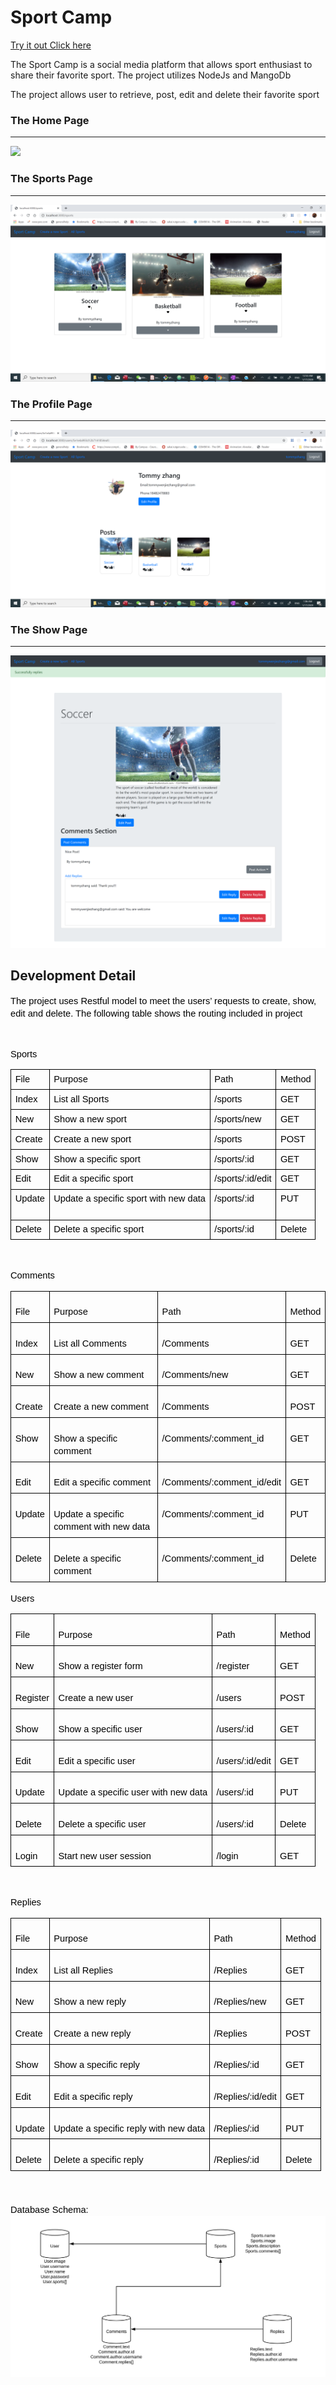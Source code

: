 <h1>Sport Camp</h1>
<a href="https://sportcampv1.herokuapp.com/"> Try it out Click here </a>
<p>The Sport Camp is a social media platform that allows sport enthusiast to share their favorite sport. The project utilizes NodeJs and MangoDb </p>
</p>The project allows user to retrieve, post, edit and delete their favorite sport</p>

<h3>The Home Page</h3>
<hr/>
<img src="ScreenShot/Home.png"/>

<h3>The Sports Page</h3>
<hr/>
<img src="ScreenShot/sportsindex.png"/>

<h3>The Profile Page</h3>
<hr/>
<img src="ScreenShot/profile.png"/>

<h3>The Show Page</h3>
<hr/>
<img src="ScreenShot/showpage.png"/>

<h2>Development Detail</h2>
<p dir="ltr" style="line-height:1.38;margin-top:0pt;margin-bottom:0pt;"><span style="font-size:11pt;font-family:Arial;color:#000000;background-color:transparent;font-weight:400;font-style:normal;font-variant:normal;text-decoration:none;vertical-align:baseline;white-space:pre;white-space:pre-wrap;">The project uses Restful model to meet the users’ requests to create, show, edit and delete. The following table shows the routing included in project</span></p>
<p>
  <br>
</p>
<p dir="ltr" style="line-height:1.38;margin-top:0pt;margin-bottom:0pt;"><span style="font-size:11pt;font-family:Arial;color:#000000;background-color:transparent;font-weight:400;font-style:normal;font-variant:normal;text-decoration:none;vertical-align:baseline;white-space:pre;white-space:pre-wrap;">Sports</span></p>
<div align="left" dir="ltr" style="margin-left:0pt;">
  <table style="border:none;border-collapse:collapse;width:468pt;table-layout:fixed;">
    <tbody>
      <tr style="height:0pt;">
        <td style="border-left:solid #000000 1pt;border-right:solid #000000 1pt;border-bottom:solid #000000 1pt;border-top:solid #000000 1pt;vertical-align:top;padding:5pt 5pt 5pt 5pt;overflow:hidden;overflow-wrap:break-word;">
          <p dir="ltr" style="line-height:1.2;margin-top:0pt;margin-bottom:0pt;"><span style="font-size:11pt;font-family:Arial;color:#000000;background-color:transparent;font-weight:400;font-style:normal;font-variant:normal;text-decoration:none;vertical-align:baseline;white-space:pre;white-space:pre-wrap;">File</span></p>
        </td>
        <td style="border-left:solid #000000 1pt;border-right:solid #000000 1pt;border-bottom:solid #000000 1pt;border-top:solid #000000 1pt;vertical-align:top;padding:5pt 5pt 5pt 5pt;overflow:hidden;overflow-wrap:break-word;">
          <p dir="ltr" style="line-height:1.2;margin-top:0pt;margin-bottom:0pt;"><span style="font-size:11pt;font-family:Arial;color:#000000;background-color:transparent;font-weight:400;font-style:normal;font-variant:normal;text-decoration:none;vertical-align:baseline;white-space:pre;white-space:pre-wrap;">Purpose</span></p>
        </td>
        <td style="border-left:solid #000000 1pt;border-right:solid #000000 1pt;border-bottom:solid #000000 1pt;border-top:solid #000000 1pt;vertical-align:top;padding:5pt 5pt 5pt 5pt;overflow:hidden;overflow-wrap:break-word;">
          <p dir="ltr" style="line-height:1.2;margin-top:0pt;margin-bottom:0pt;"><span style="font-size:11pt;font-family:Arial;color:#000000;background-color:transparent;font-weight:400;font-style:normal;font-variant:normal;text-decoration:none;vertical-align:baseline;white-space:pre;white-space:pre-wrap;">Path</span></p>
        </td>
        <td style="border-left:solid #000000 1pt;border-right:solid #000000 1pt;border-bottom:solid #000000 1pt;border-top:solid #000000 1pt;vertical-align:top;padding:5pt 5pt 5pt 5pt;overflow:hidden;overflow-wrap:break-word;">
          <p dir="ltr" style="line-height:1.2;margin-top:0pt;margin-bottom:0pt;"><span style="font-size:11pt;font-family:Arial;color:#000000;background-color:transparent;font-weight:400;font-style:normal;font-variant:normal;text-decoration:none;vertical-align:baseline;white-space:pre;white-space:pre-wrap;">Method</span></p>
        </td>
      </tr>
      <tr style="height:0pt;">
        <td style="border-left:solid #000000 1pt;border-right:solid #000000 1pt;border-bottom:solid #000000 1pt;border-top:solid #000000 1pt;vertical-align:top;padding:5pt 5pt 5pt 5pt;overflow:hidden;overflow-wrap:break-word;">
          <p dir="ltr" style="line-height:1.2;margin-top:0pt;margin-bottom:0pt;"><span style="font-size:11pt;font-family:Arial;color:#000000;background-color:transparent;font-weight:400;font-style:normal;font-variant:normal;text-decoration:none;vertical-align:baseline;white-space:pre;white-space:pre-wrap;">Index</span></p>
        </td>
        <td style="border-left:solid #000000 1pt;border-right:solid #000000 1pt;border-bottom:solid #000000 1pt;border-top:solid #000000 1pt;vertical-align:top;padding:5pt 5pt 5pt 5pt;overflow:hidden;overflow-wrap:break-word;">
          <p dir="ltr" style="line-height:1.2;margin-top:0pt;margin-bottom:0pt;"><span style="font-size:11pt;font-family:Arial;color:#000000;background-color:transparent;font-weight:400;font-style:normal;font-variant:normal;text-decoration:none;vertical-align:baseline;white-space:pre;white-space:pre-wrap;">List all Sports</span></p>
        </td>
        <td style="border-left:solid #000000 1pt;border-right:solid #000000 1pt;border-bottom:solid #000000 1pt;border-top:solid #000000 1pt;vertical-align:top;padding:5pt 5pt 5pt 5pt;overflow:hidden;overflow-wrap:break-word;">
          <p dir="ltr" style="line-height:1.2;margin-top:0pt;margin-bottom:0pt;"><span style="font-size:11pt;font-family:Arial;color:#000000;background-color:transparent;font-weight:400;font-style:normal;font-variant:normal;text-decoration:none;vertical-align:baseline;white-space:pre;white-space:pre-wrap;">/sports</span></p>
        </td>
        <td style="border-left:solid #000000 1pt;border-right:solid #000000 1pt;border-bottom:solid #000000 1pt;border-top:solid #000000 1pt;vertical-align:top;padding:5pt 5pt 5pt 5pt;overflow:hidden;overflow-wrap:break-word;">
          <p dir="ltr" style="line-height:1.2;margin-top:0pt;margin-bottom:0pt;"><span style="font-size:11pt;font-family:Arial;color:#000000;background-color:transparent;font-weight:400;font-style:normal;font-variant:normal;text-decoration:none;vertical-align:baseline;white-space:pre;white-space:pre-wrap;">GET</span></p>
        </td>
      </tr>
      <tr style="height:0pt;">
        <td style="border-left:solid #000000 1pt;border-right:solid #000000 1pt;border-bottom:solid #000000 1pt;border-top:solid #000000 1pt;vertical-align:top;padding:5pt 5pt 5pt 5pt;overflow:hidden;overflow-wrap:break-word;">
          <p dir="ltr" style="line-height:1.2;margin-top:0pt;margin-bottom:0pt;"><span style="font-size:11pt;font-family:Arial;color:#000000;background-color:transparent;font-weight:400;font-style:normal;font-variant:normal;text-decoration:none;vertical-align:baseline;white-space:pre;white-space:pre-wrap;">New</span></p>
        </td>
        <td style="border-left:solid #000000 1pt;border-right:solid #000000 1pt;border-bottom:solid #000000 1pt;border-top:solid #000000 1pt;vertical-align:top;padding:5pt 5pt 5pt 5pt;overflow:hidden;overflow-wrap:break-word;">
          <p dir="ltr" style="line-height:1.2;margin-top:0pt;margin-bottom:0pt;"><span style="font-size:11pt;font-family:Arial;color:#000000;background-color:transparent;font-weight:400;font-style:normal;font-variant:normal;text-decoration:none;vertical-align:baseline;white-space:pre;white-space:pre-wrap;">Show a new sport</span></p>
        </td>
        <td style="border-left:solid #000000 1pt;border-right:solid #000000 1pt;border-bottom:solid #000000 1pt;border-top:solid #000000 1pt;vertical-align:top;padding:5pt 5pt 5pt 5pt;overflow:hidden;overflow-wrap:break-word;">
          <p dir="ltr" style="line-height:1.2;margin-top:0pt;margin-bottom:0pt;"><span style="font-size:11pt;font-family:Arial;color:#000000;background-color:transparent;font-weight:400;font-style:normal;font-variant:normal;text-decoration:none;vertical-align:baseline;white-space:pre;white-space:pre-wrap;">/sports/new</span></p>
        </td>
        <td style="border-left:solid #000000 1pt;border-right:solid #000000 1pt;border-bottom:solid #000000 1pt;border-top:solid #000000 1pt;vertical-align:top;padding:5pt 5pt 5pt 5pt;overflow:hidden;overflow-wrap:break-word;">
          <p dir="ltr" style="line-height:1.2;margin-top:0pt;margin-bottom:0pt;"><span style="font-size:11pt;font-family:Arial;color:#000000;background-color:transparent;font-weight:400;font-style:normal;font-variant:normal;text-decoration:none;vertical-align:baseline;white-space:pre;white-space:pre-wrap;">GET</span></p>
        </td>
      </tr>
      <tr style="height:0pt;">
        <td style="border-left:solid #000000 1pt;border-right:solid #000000 1pt;border-bottom:solid #000000 1pt;border-top:solid #000000 1pt;vertical-align:top;padding:5pt 5pt 5pt 5pt;overflow:hidden;overflow-wrap:break-word;">
          <p dir="ltr" style="line-height:1.2;margin-top:0pt;margin-bottom:0pt;"><span style="font-size:11pt;font-family:Arial;color:#000000;background-color:transparent;font-weight:400;font-style:normal;font-variant:normal;text-decoration:none;vertical-align:baseline;white-space:pre;white-space:pre-wrap;">Create</span></p>
        </td>
        <td style="border-left:solid #000000 1pt;border-right:solid #000000 1pt;border-bottom:solid #000000 1pt;border-top:solid #000000 1pt;vertical-align:top;padding:5pt 5pt 5pt 5pt;overflow:hidden;overflow-wrap:break-word;">
          <p dir="ltr" style="line-height:1.2;margin-top:0pt;margin-bottom:0pt;"><span style="font-size:11pt;font-family:Arial;color:#000000;background-color:transparent;font-weight:400;font-style:normal;font-variant:normal;text-decoration:none;vertical-align:baseline;white-space:pre;white-space:pre-wrap;">Create a new sport</span></p>
        </td>
        <td style="border-left:solid #000000 1pt;border-right:solid #000000 1pt;border-bottom:solid #000000 1pt;border-top:solid #000000 1pt;vertical-align:top;padding:5pt 5pt 5pt 5pt;overflow:hidden;overflow-wrap:break-word;">
          <p dir="ltr" style="line-height:1.2;margin-top:0pt;margin-bottom:0pt;"><span style="font-size:11pt;font-family:Arial;color:#000000;background-color:transparent;font-weight:400;font-style:normal;font-variant:normal;text-decoration:none;vertical-align:baseline;white-space:pre;white-space:pre-wrap;">/sports</span></p>
        </td>
        <td style="border-left:solid #000000 1pt;border-right:solid #000000 1pt;border-bottom:solid #000000 1pt;border-top:solid #000000 1pt;vertical-align:top;padding:5pt 5pt 5pt 5pt;overflow:hidden;overflow-wrap:break-word;">
          <p dir="ltr" style="line-height:1.2;margin-top:0pt;margin-bottom:0pt;"><span style="font-size:11pt;font-family:Arial;color:#000000;background-color:transparent;font-weight:400;font-style:normal;font-variant:normal;text-decoration:none;vertical-align:baseline;white-space:pre;white-space:pre-wrap;">POST</span></p>
        </td>
      </tr>
      <tr style="height:0pt;">
        <td style="border-left:solid #000000 1pt;border-right:solid #000000 1pt;border-bottom:solid #000000 1pt;border-top:solid #000000 1pt;vertical-align:top;padding:5pt 5pt 5pt 5pt;overflow:hidden;overflow-wrap:break-word;">
          <p dir="ltr" style="line-height:1.2;margin-top:0pt;margin-bottom:0pt;"><span style="font-size:11pt;font-family:Arial;color:#000000;background-color:transparent;font-weight:400;font-style:normal;font-variant:normal;text-decoration:none;vertical-align:baseline;white-space:pre;white-space:pre-wrap;">Show</span></p>
        </td>
        <td style="border-left:solid #000000 1pt;border-right:solid #000000 1pt;border-bottom:solid #000000 1pt;border-top:solid #000000 1pt;vertical-align:top;padding:5pt 5pt 5pt 5pt;overflow:hidden;overflow-wrap:break-word;">
          <p dir="ltr" style="line-height:1.2;margin-top:0pt;margin-bottom:0pt;"><span style="font-size:11pt;font-family:Arial;color:#000000;background-color:transparent;font-weight:400;font-style:normal;font-variant:normal;text-decoration:none;vertical-align:baseline;white-space:pre;white-space:pre-wrap;">Show a specific sport&nbsp;</span></p>
        </td>
        <td style="border-left:solid #000000 1pt;border-right:solid #000000 1pt;border-bottom:solid #000000 1pt;border-top:solid #000000 1pt;vertical-align:top;padding:5pt 5pt 5pt 5pt;overflow:hidden;overflow-wrap:break-word;">
          <p dir="ltr" style="line-height:1.2;margin-top:0pt;margin-bottom:0pt;"><span style="font-size:11pt;font-family:Arial;color:#000000;background-color:transparent;font-weight:400;font-style:normal;font-variant:normal;text-decoration:none;vertical-align:baseline;white-space:pre;white-space:pre-wrap;">/sports/:id</span></p>
        </td>
        <td style="border-left:solid #000000 1pt;border-right:solid #000000 1pt;border-bottom:solid #000000 1pt;border-top:solid #000000 1pt;vertical-align:top;padding:5pt 5pt 5pt 5pt;overflow:hidden;overflow-wrap:break-word;">
          <p dir="ltr" style="line-height:1.2;margin-top:0pt;margin-bottom:0pt;"><span style="font-size:11pt;font-family:Arial;color:#000000;background-color:transparent;font-weight:400;font-style:normal;font-variant:normal;text-decoration:none;vertical-align:baseline;white-space:pre;white-space:pre-wrap;">GET</span></p>
        </td>
      </tr>
      <tr style="height:0pt;">
        <td style="border-left:solid #000000 1pt;border-right:solid #000000 1pt;border-bottom:solid #000000 1pt;border-top:solid #000000 1pt;vertical-align:top;padding:5pt 5pt 5pt 5pt;overflow:hidden;overflow-wrap:break-word;">
          <p dir="ltr" style="line-height:1.2;margin-top:0pt;margin-bottom:0pt;"><span style="font-size:11pt;font-family:Arial;color:#000000;background-color:transparent;font-weight:400;font-style:normal;font-variant:normal;text-decoration:none;vertical-align:baseline;white-space:pre;white-space:pre-wrap;">Edit</span></p>
        </td>
        <td style="border-left:solid #000000 1pt;border-right:solid #000000 1pt;border-bottom:solid #000000 1pt;border-top:solid #000000 1pt;vertical-align:top;padding:5pt 5pt 5pt 5pt;overflow:hidden;overflow-wrap:break-word;">
          <p dir="ltr" style="line-height:1.2;margin-top:0pt;margin-bottom:0pt;"><span style="font-size:11pt;font-family:Arial;color:#000000;background-color:transparent;font-weight:400;font-style:normal;font-variant:normal;text-decoration:none;vertical-align:baseline;white-space:pre;white-space:pre-wrap;">Edit a specific sport</span></p>
        </td>
        <td style="border-left:solid #000000 1pt;border-right:solid #000000 1pt;border-bottom:solid #000000 1pt;border-top:solid #000000 1pt;vertical-align:top;padding:5pt 5pt 5pt 5pt;overflow:hidden;overflow-wrap:break-word;">
          <p dir="ltr" style="line-height:1.2;margin-top:0pt;margin-bottom:0pt;"><span style="font-size:11pt;font-family:Arial;color:#000000;background-color:transparent;font-weight:400;font-style:normal;font-variant:normal;text-decoration:none;vertical-align:baseline;white-space:pre;white-space:pre-wrap;">/sports/:id/edit</span></p>
        </td>
        <td style="border-left:solid #000000 1pt;border-right:solid #000000 1pt;border-bottom:solid #000000 1pt;border-top:solid #000000 1pt;vertical-align:top;padding:5pt 5pt 5pt 5pt;overflow:hidden;overflow-wrap:break-word;">
          <p dir="ltr" style="line-height:1.2;margin-top:0pt;margin-bottom:0pt;"><span style="font-size:11pt;font-family:Arial;color:#000000;background-color:transparent;font-weight:400;font-style:normal;font-variant:normal;text-decoration:none;vertical-align:baseline;white-space:pre;white-space:pre-wrap;">GET</span></p>
        </td>
      </tr>
      <tr style="height:0pt;">
        <td style="border-left:solid #000000 1pt;border-right:solid #000000 1pt;border-bottom:solid #000000 1pt;border-top:solid #000000 1pt;vertical-align:top;padding:5pt 5pt 5pt 5pt;overflow:hidden;overflow-wrap:break-word;">
          <p dir="ltr" style="line-height:1.2;margin-top:0pt;margin-bottom:0pt;"><span style="font-size:11pt;font-family:Arial;color:#000000;background-color:transparent;font-weight:400;font-style:normal;font-variant:normal;text-decoration:none;vertical-align:baseline;white-space:pre;white-space:pre-wrap;">Update</span></p>
        </td>
        <td style="border-left:solid #000000 1pt;border-right:solid #000000 1pt;border-bottom:solid #000000 1pt;border-top:solid #000000 1pt;vertical-align:top;padding:5pt 5pt 5pt 5pt;overflow:hidden;overflow-wrap:break-word;">
          <p dir="ltr" style="line-height:1.2;margin-top:0pt;margin-bottom:0pt;"><span style="font-size:11pt;font-family:Arial;color:#000000;background-color:transparent;font-weight:400;font-style:normal;font-variant:normal;text-decoration:none;vertical-align:baseline;white-space:pre;white-space:pre-wrap;">Update a specific sport with new data</span></p>
        </td>
        <td style="border-left:solid #000000 1pt;border-right:solid #000000 1pt;border-bottom:solid #000000 1pt;border-top:solid #000000 1pt;vertical-align:top;padding:5pt 5pt 5pt 5pt;overflow:hidden;overflow-wrap:break-word;">
          <p dir="ltr" style="line-height:1.2;margin-top:0pt;margin-bottom:0pt;"><span style="font-size:11pt;font-family:Arial;color:#000000;background-color:transparent;font-weight:400;font-style:normal;font-variant:normal;text-decoration:none;vertical-align:baseline;white-space:pre;white-space:pre-wrap;">/sports/:id</span></p>
          <br>
        </td>
        <td style="border-left:solid #000000 1pt;border-right:solid #000000 1pt;border-bottom:solid #000000 1pt;border-top:solid #000000 1pt;vertical-align:top;padding:5pt 5pt 5pt 5pt;overflow:hidden;overflow-wrap:break-word;">
          <p dir="ltr" style="line-height:1.2;margin-top:0pt;margin-bottom:0pt;"><span style="font-size:11pt;font-family:Arial;color:#000000;background-color:transparent;font-weight:400;font-style:normal;font-variant:normal;text-decoration:none;vertical-align:baseline;white-space:pre;white-space:pre-wrap;">PUT</span></p>
        </td>
      </tr>
      <tr style="height:0pt;">
        <td style="border-left:solid #000000 1pt;border-right:solid #000000 1pt;border-bottom:solid #000000 1pt;border-top:solid #000000 1pt;vertical-align:top;padding:5pt 5pt 5pt 5pt;overflow:hidden;overflow-wrap:break-word;">
          <p dir="ltr" style="line-height:1.2;margin-top:0pt;margin-bottom:0pt;"><span style="font-size:11pt;font-family:Arial;color:#000000;background-color:transparent;font-weight:400;font-style:normal;font-variant:normal;text-decoration:none;vertical-align:baseline;white-space:pre;white-space:pre-wrap;">Delete</span></p>
        </td>
        <td style="border-left:solid #000000 1pt;border-right:solid #000000 1pt;border-bottom:solid #000000 1pt;border-top:solid #000000 1pt;vertical-align:top;padding:5pt 5pt 5pt 5pt;overflow:hidden;overflow-wrap:break-word;">
          <p dir="ltr" style="line-height:1.2;margin-top:0pt;margin-bottom:0pt;"><span style="font-size:11pt;font-family:Arial;color:#000000;background-color:transparent;font-weight:400;font-style:normal;font-variant:normal;text-decoration:none;vertical-align:baseline;white-space:pre;white-space:pre-wrap;">Delete a specific sport</span></p>
        </td>
        <td style="border-left:solid #000000 1pt;border-right:solid #000000 1pt;border-bottom:solid #000000 1pt;border-top:solid #000000 1pt;vertical-align:top;padding:5pt 5pt 5pt 5pt;overflow:hidden;overflow-wrap:break-word;">
          <p dir="ltr" style="line-height:1.2;margin-top:0pt;margin-bottom:0pt;"><span style="font-size:11pt;font-family:Arial;color:#000000;background-color:transparent;font-weight:400;font-style:normal;font-variant:normal;text-decoration:none;vertical-align:baseline;white-space:pre;white-space:pre-wrap;">/sports/:id</span></p>
        </td>
        <td style="border-left:solid #000000 1pt;border-right:solid #000000 1pt;border-bottom:solid #000000 1pt;border-top:solid #000000 1pt;vertical-align:top;padding:5pt 5pt 5pt 5pt;overflow:hidden;overflow-wrap:break-word;">
          <p dir="ltr" style="line-height:1.2;margin-top:0pt;margin-bottom:0pt;"><span style="font-size:11pt;font-family:Arial;color:#000000;background-color:transparent;font-weight:400;font-style:normal;font-variant:normal;text-decoration:none;vertical-align:baseline;white-space:pre;white-space:pre-wrap;">Delete</span></p>
        </td>
      </tr>
    </tbody>
  </table>
</div>
<p>
  <br>
</p>
<p dir="ltr" style="line-height:1.38;margin-top:12pt;margin-bottom:0pt;"><span style="font-size:11pt;font-family:Arial;color:#000000;background-color:transparent;font-weight:400;font-style:normal;font-variant:normal;text-decoration:none;vertical-align:baseline;white-space:pre;white-space:pre-wrap;">Comments</span></p>
<div align="left" dir="ltr" style="margin-left:0pt;">
  <table style="border:none;border-collapse:collapse;">
    <tbody>
      <tr style="height:24pt;">
        <td style="border-left:solid #000000 0.9984375000000001pt;border-right:solid #000000 0.9984375000000001pt;border-bottom:solid #000000 0.9984375000000001pt;border-top:solid #000000 0.9984375000000001pt;vertical-align:top;padding:5pt 5pt 5pt 5pt;overflow:hidden;overflow-wrap:break-word;">
          <p dir="ltr" style="line-height:1.38;margin-top:12pt;margin-bottom:0pt;"><span style="font-size:11pt;font-family:Arial;color:#000000;background-color:transparent;font-weight:400;font-style:normal;font-variant:normal;text-decoration:none;vertical-align:baseline;white-space:pre;white-space:pre-wrap;">File</span></p>
        </td>
        <td style="border-left:solid #000000 0.9984375000000001pt;border-right:solid #000000 0.9984375000000001pt;border-bottom:solid #000000 0.9984375000000001pt;border-top:solid #000000 0.9984375000000001pt;vertical-align:top;padding:5pt 5pt 5pt 5pt;overflow:hidden;overflow-wrap:break-word;">
          <p dir="ltr" style="line-height:1.38;margin-top:12pt;margin-bottom:0pt;"><span style="font-size:11pt;font-family:Arial;color:#000000;background-color:transparent;font-weight:400;font-style:normal;font-variant:normal;text-decoration:none;vertical-align:baseline;white-space:pre;white-space:pre-wrap;">Purpose</span></p>
        </td>
        <td style="border-left:solid #000000 0.9984375000000001pt;border-right:solid #000000 0.9984375000000001pt;border-bottom:solid #000000 0.9984375000000001pt;border-top:solid #000000 0.9984375000000001pt;vertical-align:top;padding:5pt 5pt 5pt 5pt;overflow:hidden;overflow-wrap:break-word;">
          <p dir="ltr" style="line-height:1.38;margin-top:12pt;margin-bottom:0pt;"><span style="font-size:11pt;font-family:Arial;color:#000000;background-color:transparent;font-weight:400;font-style:normal;font-variant:normal;text-decoration:none;vertical-align:baseline;white-space:pre;white-space:pre-wrap;">Path</span></p>
        </td>
        <td style="border-left:solid #000000 0.9984375000000001pt;border-right:solid #000000 0.9984375000000001pt;border-bottom:solid #000000 0.9984375000000001pt;border-top:solid #000000 0.9984375000000001pt;vertical-align:top;padding:5pt 5pt 5pt 5pt;overflow:hidden;overflow-wrap:break-word;">
          <p dir="ltr" style="line-height:1.38;margin-top:12pt;margin-bottom:0pt;"><span style="font-size:11pt;font-family:Arial;color:#000000;background-color:transparent;font-weight:400;font-style:normal;font-variant:normal;text-decoration:none;vertical-align:baseline;white-space:pre;white-space:pre-wrap;">Method</span></p>
        </td>
      </tr>
      <tr style="height:24pt;">
        <td style="border-left:solid #000000 0.9984375000000001pt;border-right:solid #000000 0.9984375000000001pt;border-bottom:solid #000000 0.9984375000000001pt;border-top:solid #000000 0.9984375000000001pt;vertical-align:top;padding:5pt 5pt 5pt 5pt;overflow:hidden;overflow-wrap:break-word;">
          <p dir="ltr" style="line-height:1.38;margin-top:12pt;margin-bottom:0pt;"><span style="font-size:11pt;font-family:Arial;color:#000000;background-color:transparent;font-weight:400;font-style:normal;font-variant:normal;text-decoration:none;vertical-align:baseline;white-space:pre;white-space:pre-wrap;">Index</span></p>
        </td>
        <td style="border-left:solid #000000 0.9984375000000001pt;border-right:solid #000000 0.9984375000000001pt;border-bottom:solid #000000 0.9984375000000001pt;border-top:solid #000000 0.9984375000000001pt;vertical-align:top;padding:5pt 5pt 5pt 5pt;overflow:hidden;overflow-wrap:break-word;">
          <p dir="ltr" style="line-height:1.38;margin-top:12pt;margin-bottom:0pt;"><span style="font-size:11pt;font-family:Arial;color:#000000;background-color:transparent;font-weight:400;font-style:normal;font-variant:normal;text-decoration:none;vertical-align:baseline;white-space:pre;white-space:pre-wrap;">List all Comments</span></p>
        </td>
        <td style="border-left:solid #000000 0.9984375000000001pt;border-right:solid #000000 0.9984375000000001pt;border-bottom:solid #000000 0.9984375000000001pt;border-top:solid #000000 0.9984375000000001pt;vertical-align:top;padding:5pt 5pt 5pt 5pt;overflow:hidden;overflow-wrap:break-word;">
          <p dir="ltr" style="line-height:1.38;margin-top:12pt;margin-bottom:0pt;"><span style="font-size:11pt;font-family:Arial;color:#000000;background-color:transparent;font-weight:400;font-style:normal;font-variant:normal;text-decoration:none;vertical-align:baseline;white-space:pre;white-space:pre-wrap;">/Comments</span></p>
        </td>
        <td style="border-left:solid #000000 0.9984375000000001pt;border-right:solid #000000 0.9984375000000001pt;border-bottom:solid #000000 0.9984375000000001pt;border-top:solid #000000 0.9984375000000001pt;vertical-align:top;padding:5pt 5pt 5pt 5pt;overflow:hidden;overflow-wrap:break-word;">
          <p dir="ltr" style="line-height:1.38;margin-top:12pt;margin-bottom:0pt;"><span style="font-size:11pt;font-family:Arial;color:#000000;background-color:transparent;font-weight:400;font-style:normal;font-variant:normal;text-decoration:none;vertical-align:baseline;white-space:pre;white-space:pre-wrap;">GET</span></p>
        </td>
      </tr>
      <tr style="height:24pt;">
        <td style="border-left:solid #000000 0.9984375000000001pt;border-right:solid #000000 0.9984375000000001pt;border-bottom:solid #000000 0.9984375000000001pt;border-top:solid #000000 0.9984375000000001pt;vertical-align:top;padding:5pt 5pt 5pt 5pt;overflow:hidden;overflow-wrap:break-word;">
          <p dir="ltr" style="line-height:1.38;margin-top:12pt;margin-bottom:0pt;"><span style="font-size:11pt;font-family:Arial;color:#000000;background-color:transparent;font-weight:400;font-style:normal;font-variant:normal;text-decoration:none;vertical-align:baseline;white-space:pre;white-space:pre-wrap;">New</span></p>
        </td>
        <td style="border-left:solid #000000 0.9984375000000001pt;border-right:solid #000000 0.9984375000000001pt;border-bottom:solid #000000 0.9984375000000001pt;border-top:solid #000000 0.9984375000000001pt;vertical-align:top;padding:5pt 5pt 5pt 5pt;overflow:hidden;overflow-wrap:break-word;">
          <p dir="ltr" style="line-height:1.38;margin-top:12pt;margin-bottom:0pt;"><span style="font-size:11pt;font-family:Arial;color:#000000;background-color:transparent;font-weight:400;font-style:normal;font-variant:normal;text-decoration:none;vertical-align:baseline;white-space:pre;white-space:pre-wrap;">Show a new comment</span></p>
        </td>
        <td style="border-left:solid #000000 0.9984375000000001pt;border-right:solid #000000 0.9984375000000001pt;border-bottom:solid #000000 0.9984375000000001pt;border-top:solid #000000 0.9984375000000001pt;vertical-align:top;padding:5pt 5pt 5pt 5pt;overflow:hidden;overflow-wrap:break-word;">
          <p dir="ltr" style="line-height:1.38;margin-top:12pt;margin-bottom:0pt;"><span style="font-size:11pt;font-family:Arial;color:#000000;background-color:transparent;font-weight:400;font-style:normal;font-variant:normal;text-decoration:none;vertical-align:baseline;white-space:pre;white-space:pre-wrap;">/Comments/new</span></p>
        </td>
        <td style="border-left:solid #000000 0.9984375000000001pt;border-right:solid #000000 0.9984375000000001pt;border-bottom:solid #000000 0.9984375000000001pt;border-top:solid #000000 0.9984375000000001pt;vertical-align:top;padding:5pt 5pt 5pt 5pt;overflow:hidden;overflow-wrap:break-word;">
          <p dir="ltr" style="line-height:1.38;margin-top:12pt;margin-bottom:0pt;"><span style="font-size:11pt;font-family:Arial;color:#000000;background-color:transparent;font-weight:400;font-style:normal;font-variant:normal;text-decoration:none;vertical-align:baseline;white-space:pre;white-space:pre-wrap;">GET</span></p>
        </td>
      </tr>
      <tr style="height:24pt;">
        <td style="border-left:solid #000000 0.9984375000000001pt;border-right:solid #000000 0.9984375000000001pt;border-bottom:solid #000000 0.9984375000000001pt;border-top:solid #000000 0.9984375000000001pt;vertical-align:top;padding:5pt 5pt 5pt 5pt;overflow:hidden;overflow-wrap:break-word;">
          <p dir="ltr" style="line-height:1.38;margin-top:12pt;margin-bottom:0pt;"><span style="font-size:11pt;font-family:Arial;color:#000000;background-color:transparent;font-weight:400;font-style:normal;font-variant:normal;text-decoration:none;vertical-align:baseline;white-space:pre;white-space:pre-wrap;">Create</span></p>
        </td>
        <td style="border-left:solid #000000 0.9984375000000001pt;border-right:solid #000000 0.9984375000000001pt;border-bottom:solid #000000 0.9984375000000001pt;border-top:solid #000000 0.9984375000000001pt;vertical-align:top;padding:5pt 5pt 5pt 5pt;overflow:hidden;overflow-wrap:break-word;">
          <p dir="ltr" style="line-height:1.38;margin-top:12pt;margin-bottom:0pt;"><span style="font-size:11pt;font-family:Arial;color:#000000;background-color:transparent;font-weight:400;font-style:normal;font-variant:normal;text-decoration:none;vertical-align:baseline;white-space:pre;white-space:pre-wrap;">Create a new comment</span></p>
        </td>
        <td style="border-left:solid #000000 0.9984375000000001pt;border-right:solid #000000 0.9984375000000001pt;border-bottom:solid #000000 0.9984375000000001pt;border-top:solid #000000 0.9984375000000001pt;vertical-align:top;padding:5pt 5pt 5pt 5pt;overflow:hidden;overflow-wrap:break-word;">
          <p dir="ltr" style="line-height:1.38;margin-top:12pt;margin-bottom:0pt;"><span style="font-size:11pt;font-family:Arial;color:#000000;background-color:transparent;font-weight:400;font-style:normal;font-variant:normal;text-decoration:none;vertical-align:baseline;white-space:pre;white-space:pre-wrap;">/Comments</span></p>
        </td>
        <td style="border-left:solid #000000 0.9984375000000001pt;border-right:solid #000000 0.9984375000000001pt;border-bottom:solid #000000 0.9984375000000001pt;border-top:solid #000000 0.9984375000000001pt;vertical-align:top;padding:5pt 5pt 5pt 5pt;overflow:hidden;overflow-wrap:break-word;">
          <p dir="ltr" style="line-height:1.38;margin-top:12pt;margin-bottom:0pt;"><span style="font-size:11pt;font-family:Arial;color:#000000;background-color:transparent;font-weight:400;font-style:normal;font-variant:normal;text-decoration:none;vertical-align:baseline;white-space:pre;white-space:pre-wrap;">POST</span></p>
        </td>
      </tr>
      <tr style="height:24pt;">
        <td style="border-left:solid #000000 0.9984375000000001pt;border-right:solid #000000 0.9984375000000001pt;border-bottom:solid #000000 0.9984375000000001pt;border-top:solid #000000 0.9984375000000001pt;vertical-align:top;padding:5pt 5pt 5pt 5pt;overflow:hidden;overflow-wrap:break-word;">
          <p dir="ltr" style="line-height:1.38;margin-top:12pt;margin-bottom:0pt;"><span style="font-size:11pt;font-family:Arial;color:#000000;background-color:transparent;font-weight:400;font-style:normal;font-variant:normal;text-decoration:none;vertical-align:baseline;white-space:pre;white-space:pre-wrap;">Show</span></p>
        </td>
        <td style="border-left:solid #000000 0.9984375000000001pt;border-right:solid #000000 0.9984375000000001pt;border-bottom:solid #000000 0.9984375000000001pt;border-top:solid #000000 0.9984375000000001pt;vertical-align:top;padding:5pt 5pt 5pt 5pt;overflow:hidden;overflow-wrap:break-word;">
          <p dir="ltr" style="line-height:1.38;margin-top:12pt;margin-bottom:0pt;"><span style="font-size:11pt;font-family:Arial;color:#000000;background-color:transparent;font-weight:400;font-style:normal;font-variant:normal;text-decoration:none;vertical-align:baseline;white-space:pre;white-space:pre-wrap;">Show a specific comment&nbsp;</span></p>
        </td>
        <td style="border-left:solid #000000 0.9984375000000001pt;border-right:solid #000000 0.9984375000000001pt;border-bottom:solid #000000 0.9984375000000001pt;border-top:solid #000000 0.9984375000000001pt;vertical-align:top;padding:5pt 5pt 5pt 5pt;overflow:hidden;overflow-wrap:break-word;">
          <p dir="ltr" style="line-height:1.38;margin-top:12pt;margin-bottom:0pt;"><span style="font-size:11pt;font-family:Arial;color:#000000;background-color:transparent;font-weight:400;font-style:normal;font-variant:normal;text-decoration:none;vertical-align:baseline;white-space:pre;white-space:pre-wrap;">/Comments/:comment_id</span></p>
        </td>
        <td style="border-left:solid #000000 0.9984375000000001pt;border-right:solid #000000 0.9984375000000001pt;border-bottom:solid #000000 0.9984375000000001pt;border-top:solid #000000 0.9984375000000001pt;vertical-align:top;padding:5pt 5pt 5pt 5pt;overflow:hidden;overflow-wrap:break-word;">
          <p dir="ltr" style="line-height:1.38;margin-top:12pt;margin-bottom:0pt;"><span style="font-size:11pt;font-family:Arial;color:#000000;background-color:transparent;font-weight:400;font-style:normal;font-variant:normal;text-decoration:none;vertical-align:baseline;white-space:pre;white-space:pre-wrap;">GET</span></p>
        </td>
      </tr>
      <tr style="height:24pt;">
        <td style="border-left:solid #000000 0.9984375000000001pt;border-right:solid #000000 0.9984375000000001pt;border-bottom:solid #000000 0.9984375000000001pt;border-top:solid #000000 0.9984375000000001pt;vertical-align:top;padding:5pt 5pt 5pt 5pt;overflow:hidden;overflow-wrap:break-word;">
          <p dir="ltr" style="line-height:1.38;margin-top:12pt;margin-bottom:0pt;"><span style="font-size:11pt;font-family:Arial;color:#000000;background-color:transparent;font-weight:400;font-style:normal;font-variant:normal;text-decoration:none;vertical-align:baseline;white-space:pre;white-space:pre-wrap;">Edit</span></p>
        </td>
        <td style="border-left:solid #000000 0.9984375000000001pt;border-right:solid #000000 0.9984375000000001pt;border-bottom:solid #000000 0.9984375000000001pt;border-top:solid #000000 0.9984375000000001pt;vertical-align:top;padding:5pt 5pt 5pt 5pt;overflow:hidden;overflow-wrap:break-word;">
          <p dir="ltr" style="line-height:1.38;margin-top:12pt;margin-bottom:0pt;"><span style="font-size:11pt;font-family:Arial;color:#000000;background-color:transparent;font-weight:400;font-style:normal;font-variant:normal;text-decoration:none;vertical-align:baseline;white-space:pre;white-space:pre-wrap;">Edit a specific comment</span></p>
        </td>
        <td style="border-left:solid #000000 0.9984375000000001pt;border-right:solid #000000 0.9984375000000001pt;border-bottom:solid #000000 0.9984375000000001pt;border-top:solid #000000 0.9984375000000001pt;vertical-align:top;padding:5pt 5pt 5pt 5pt;overflow:hidden;overflow-wrap:break-word;">
          <p dir="ltr" style="line-height:1.38;margin-top:12pt;margin-bottom:0pt;"><span style="font-size:11pt;font-family:Arial;color:#000000;background-color:transparent;font-weight:400;font-style:normal;font-variant:normal;text-decoration:none;vertical-align:baseline;white-space:pre;white-space:pre-wrap;">/Comments/:comment_id/edit</span></p>
        </td>
        <td style="border-left:solid #000000 0.9984375000000001pt;border-right:solid #000000 0.9984375000000001pt;border-bottom:solid #000000 0.9984375000000001pt;border-top:solid #000000 0.9984375000000001pt;vertical-align:top;padding:5pt 5pt 5pt 5pt;overflow:hidden;overflow-wrap:break-word;">
          <p dir="ltr" style="line-height:1.38;margin-top:12pt;margin-bottom:0pt;"><span style="font-size:11pt;font-family:Arial;color:#000000;background-color:transparent;font-weight:400;font-style:normal;font-variant:normal;text-decoration:none;vertical-align:baseline;white-space:pre;white-space:pre-wrap;">GET</span></p>
        </td>
      </tr>
      <tr style="height:37.5pt;">
        <td style="border-left:solid #000000 0.9984375000000001pt;border-right:solid #000000 0.9984375000000001pt;border-bottom:solid #000000 0.9984375000000001pt;border-top:solid #000000 0.9984375000000001pt;vertical-align:top;padding:5pt 5pt 5pt 5pt;overflow:hidden;overflow-wrap:break-word;">
          <p dir="ltr" style="line-height:1.38;margin-top:12pt;margin-bottom:0pt;"><span style="font-size:11pt;font-family:Arial;color:#000000;background-color:transparent;font-weight:400;font-style:normal;font-variant:normal;text-decoration:none;vertical-align:baseline;white-space:pre;white-space:pre-wrap;">Update</span></p>
        </td>
        <td style="border-left:solid #000000 0.9984375000000001pt;border-right:solid #000000 0.9984375000000001pt;border-bottom:solid #000000 0.9984375000000001pt;border-top:solid #000000 0.9984375000000001pt;vertical-align:top;padding:5pt 5pt 5pt 5pt;overflow:hidden;overflow-wrap:break-word;">
          <p dir="ltr" style="line-height:1.38;margin-top:12pt;margin-bottom:0pt;"><span style="font-size:11pt;font-family:Arial;color:#000000;background-color:transparent;font-weight:400;font-style:normal;font-variant:normal;text-decoration:none;vertical-align:baseline;white-space:pre;white-space:pre-wrap;">Update a specific comment with new data</span></p>
        </td>
        <td style="border-left:solid #000000 0.9984375000000001pt;border-right:solid #000000 0.9984375000000001pt;border-bottom:solid #000000 0.9984375000000001pt;border-top:solid #000000 0.9984375000000001pt;vertical-align:top;padding:5pt 5pt 5pt 5pt;overflow:hidden;overflow-wrap:break-word;">
          <p dir="ltr" style="line-height:1.38;margin-top:12pt;margin-bottom:0pt;"><span style="font-size:11pt;font-family:Arial;color:#000000;background-color:transparent;font-weight:400;font-style:normal;font-variant:normal;text-decoration:none;vertical-align:baseline;white-space:pre;white-space:pre-wrap;">/Comments/:comment_id</span></p>
        </td>
        <td style="border-left:solid #000000 0.9984375000000001pt;border-right:solid #000000 0.9984375000000001pt;border-bottom:solid #000000 0.9984375000000001pt;border-top:solid #000000 0.9984375000000001pt;vertical-align:top;padding:5pt 5pt 5pt 5pt;overflow:hidden;overflow-wrap:break-word;">
          <p dir="ltr" style="line-height:1.38;margin-top:12pt;margin-bottom:0pt;"><span style="font-size:11pt;font-family:Arial;color:#000000;background-color:transparent;font-weight:400;font-style:normal;font-variant:normal;text-decoration:none;vertical-align:baseline;white-space:pre;white-space:pre-wrap;">PUT</span></p>
        </td>
      </tr>
      <tr style="height:24pt;">
        <td style="border-left:solid #000000 0.9984375000000001pt;border-right:solid #000000 0.9984375000000001pt;border-bottom:solid #000000 0.9984375000000001pt;border-top:solid #000000 0.9984375000000001pt;vertical-align:top;padding:5pt 5pt 5pt 5pt;overflow:hidden;overflow-wrap:break-word;">
          <p dir="ltr" style="line-height:1.38;margin-top:12pt;margin-bottom:0pt;"><span style="font-size:11pt;font-family:Arial;color:#000000;background-color:transparent;font-weight:400;font-style:normal;font-variant:normal;text-decoration:none;vertical-align:baseline;white-space:pre;white-space:pre-wrap;">Delete</span></p>
        </td>
        <td style="border-left:solid #000000 0.9984375000000001pt;border-right:solid #000000 0.9984375000000001pt;border-bottom:solid #000000 0.9984375000000001pt;border-top:solid #000000 0.9984375000000001pt;vertical-align:top;padding:5pt 5pt 5pt 5pt;overflow:hidden;overflow-wrap:break-word;">
          <p dir="ltr" style="line-height:1.38;margin-top:12pt;margin-bottom:0pt;"><span style="font-size:11pt;font-family:Arial;color:#000000;background-color:transparent;font-weight:400;font-style:normal;font-variant:normal;text-decoration:none;vertical-align:baseline;white-space:pre;white-space:pre-wrap;">Delete a specific comment</span></p>
        </td>
        <td style="border-left:solid #000000 0.9984375000000001pt;border-right:solid #000000 0.9984375000000001pt;border-bottom:solid #000000 0.9984375000000001pt;border-top:solid #000000 0.9984375000000001pt;vertical-align:top;padding:5pt 5pt 5pt 5pt;overflow:hidden;overflow-wrap:break-word;">
          <p dir="ltr" style="line-height:1.38;margin-top:12pt;margin-bottom:0pt;"><span style="font-size:11pt;font-family:Arial;color:#000000;background-color:transparent;font-weight:400;font-style:normal;font-variant:normal;text-decoration:none;vertical-align:baseline;white-space:pre;white-space:pre-wrap;">/Comments/:comment_id</span></p>
        </td>
        <td style="border-left:solid #000000 0.9984375000000001pt;border-right:solid #000000 0.9984375000000001pt;border-bottom:solid #000000 0.9984375000000001pt;border-top:solid #000000 0.9984375000000001pt;vertical-align:top;padding:5pt 5pt 5pt 5pt;overflow:hidden;overflow-wrap:break-word;">
          <p dir="ltr" style="line-height:1.38;margin-top:12pt;margin-bottom:0pt;"><span style="font-size:11pt;font-family:Arial;color:#000000;background-color:transparent;font-weight:400;font-style:normal;font-variant:normal;text-decoration:none;vertical-align:baseline;white-space:pre;white-space:pre-wrap;">Delete</span></p>
        </td>
      </tr>
    </tbody>
  </table>
</div>
<p dir="ltr" style="line-height:1.38;margin-top:12pt;margin-bottom:0pt;"><span style="font-size:11pt;font-family:Arial;color:#000000;background-color:transparent;font-weight:400;font-style:normal;font-variant:normal;text-decoration:none;vertical-align:baseline;white-space:pre;white-space:pre-wrap;">Users</span></p>
<div align="left" dir="ltr" style="margin-left:0pt;">
  <table style="border:none;border-collapse:collapse;">
    <tbody>
      <tr style="height:24pt;">
        <td style="border-left:solid #000000 0.9984375000000001pt;border-right:solid #000000 0.9984375000000001pt;border-bottom:solid #000000 0.9984375000000001pt;border-top:solid #000000 0.9984375000000001pt;vertical-align:top;padding:5pt 5pt 5pt 5pt;overflow:hidden;overflow-wrap:break-word;">
          <p dir="ltr" style="line-height:1.38;margin-top:12pt;margin-bottom:0pt;"><span style="font-size:11pt;font-family:Arial;color:#000000;background-color:transparent;font-weight:400;font-style:normal;font-variant:normal;text-decoration:none;vertical-align:baseline;white-space:pre;white-space:pre-wrap;">File</span></p>
        </td>
        <td style="border-left:solid #000000 0.9984375000000001pt;border-right:solid #000000 0.9984375000000001pt;border-bottom:solid #000000 0.9984375000000001pt;border-top:solid #000000 0.9984375000000001pt;vertical-align:top;padding:5pt 5pt 5pt 5pt;overflow:hidden;overflow-wrap:break-word;">
          <p dir="ltr" style="line-height:1.38;margin-top:12pt;margin-bottom:0pt;"><span style="font-size:11pt;font-family:Arial;color:#000000;background-color:transparent;font-weight:400;font-style:normal;font-variant:normal;text-decoration:none;vertical-align:baseline;white-space:pre;white-space:pre-wrap;">Purpose</span></p>
        </td>
        <td style="border-left:solid #000000 0.9984375000000001pt;border-right:solid #000000 0.9984375000000001pt;border-bottom:solid #000000 0.9984375000000001pt;border-top:solid #000000 0.9984375000000001pt;vertical-align:top;padding:5pt 5pt 5pt 5pt;overflow:hidden;overflow-wrap:break-word;">
          <p dir="ltr" style="line-height:1.38;margin-top:12pt;margin-bottom:0pt;"><span style="font-size:11pt;font-family:Arial;color:#000000;background-color:transparent;font-weight:400;font-style:normal;font-variant:normal;text-decoration:none;vertical-align:baseline;white-space:pre;white-space:pre-wrap;">Path</span></p>
        </td>
        <td style="border-left:solid #000000 0.9984375000000001pt;border-right:solid #000000 0.9984375000000001pt;border-bottom:solid #000000 0.9984375000000001pt;border-top:solid #000000 0.9984375000000001pt;vertical-align:top;padding:5pt 5pt 5pt 5pt;overflow:hidden;overflow-wrap:break-word;">
          <p dir="ltr" style="line-height:1.38;margin-top:12pt;margin-bottom:0pt;"><span style="font-size:11pt;font-family:Arial;color:#000000;background-color:transparent;font-weight:400;font-style:normal;font-variant:normal;text-decoration:none;vertical-align:baseline;white-space:pre;white-space:pre-wrap;">Method</span></p>
        </td>
      </tr>
      <tr style="height:24pt;">
        <td style="border-left:solid #000000 0.9984375000000001pt;border-right:solid #000000 0.9984375000000001pt;border-bottom:solid #000000 0.9984375000000001pt;border-top:solid #000000 0.9984375000000001pt;vertical-align:top;padding:5pt 5pt 5pt 5pt;overflow:hidden;overflow-wrap:break-word;">
          <p dir="ltr" style="line-height:1.38;margin-top:12pt;margin-bottom:0pt;"><span style="font-size:11pt;font-family:Arial;color:#000000;background-color:transparent;font-weight:400;font-style:normal;font-variant:normal;text-decoration:none;vertical-align:baseline;white-space:pre;white-space:pre-wrap;">New</span></p>
        </td>
        <td style="border-left:solid #000000 0.9984375000000001pt;border-right:solid #000000 0.9984375000000001pt;border-bottom:solid #000000 0.9984375000000001pt;border-top:solid #000000 0.9984375000000001pt;vertical-align:top;padding:5pt 5pt 5pt 5pt;overflow:hidden;overflow-wrap:break-word;">
          <p dir="ltr" style="line-height:1.38;margin-top:12pt;margin-bottom:0pt;"><span style="font-size:11pt;font-family:Arial;color:#000000;background-color:transparent;font-weight:400;font-style:normal;font-variant:normal;text-decoration:none;vertical-align:baseline;white-space:pre;white-space:pre-wrap;">Show a register form</span></p>
        </td>
        <td style="border-left:solid #000000 0.9984375000000001pt;border-right:solid #000000 0.9984375000000001pt;border-bottom:solid #000000 0.9984375000000001pt;border-top:solid #000000 0.9984375000000001pt;vertical-align:top;padding:5pt 5pt 5pt 5pt;overflow:hidden;overflow-wrap:break-word;">
          <p dir="ltr" style="line-height:1.38;margin-top:12pt;margin-bottom:0pt;"><span style="font-size:11pt;font-family:Arial;color:#000000;background-color:transparent;font-weight:400;font-style:normal;font-variant:normal;text-decoration:none;vertical-align:baseline;white-space:pre;white-space:pre-wrap;">/register</span></p>
        </td>
        <td style="border-left:solid #000000 0.9984375000000001pt;border-right:solid #000000 0.9984375000000001pt;border-bottom:solid #000000 0.9984375000000001pt;border-top:solid #000000 0.9984375000000001pt;vertical-align:top;padding:5pt 5pt 5pt 5pt;overflow:hidden;overflow-wrap:break-word;">
          <p dir="ltr" style="line-height:1.38;margin-top:12pt;margin-bottom:0pt;"><span style="font-size:11pt;font-family:Arial;color:#000000;background-color:transparent;font-weight:400;font-style:normal;font-variant:normal;text-decoration:none;vertical-align:baseline;white-space:pre;white-space:pre-wrap;">GET</span></p>
        </td>
      </tr>
      <tr style="height:24pt;">
        <td style="border-left:solid #000000 0.9984375000000001pt;border-right:solid #000000 0.9984375000000001pt;border-bottom:solid #000000 0.9984375000000001pt;border-top:solid #000000 0.9984375000000001pt;vertical-align:top;padding:5pt 5pt 5pt 5pt;overflow:hidden;overflow-wrap:break-word;">
          <p dir="ltr" style="line-height:1.38;margin-top:12pt;margin-bottom:0pt;"><span style="font-size:11pt;font-family:Arial;color:#000000;background-color:transparent;font-weight:400;font-style:normal;font-variant:normal;text-decoration:none;vertical-align:baseline;white-space:pre;white-space:pre-wrap;">Register</span></p>
        </td>
        <td style="border-left:solid #000000 0.9984375000000001pt;border-right:solid #000000 0.9984375000000001pt;border-bottom:solid #000000 0.9984375000000001pt;border-top:solid #000000 0.9984375000000001pt;vertical-align:top;padding:5pt 5pt 5pt 5pt;overflow:hidden;overflow-wrap:break-word;">
          <p dir="ltr" style="line-height:1.38;margin-top:12pt;margin-bottom:0pt;"><span style="font-size:11pt;font-family:Arial;color:#000000;background-color:transparent;font-weight:400;font-style:normal;font-variant:normal;text-decoration:none;vertical-align:baseline;white-space:pre;white-space:pre-wrap;">Create a new user</span></p>
        </td>
        <td style="border-left:solid #000000 0.9984375000000001pt;border-right:solid #000000 0.9984375000000001pt;border-bottom:solid #000000 0.9984375000000001pt;border-top:solid #000000 0.9984375000000001pt;vertical-align:top;padding:5pt 5pt 5pt 5pt;overflow:hidden;overflow-wrap:break-word;">
          <p dir="ltr" style="line-height:1.38;margin-top:12pt;margin-bottom:0pt;"><span style="font-size:11pt;font-family:Arial;color:#000000;background-color:transparent;font-weight:400;font-style:normal;font-variant:normal;text-decoration:none;vertical-align:baseline;white-space:pre;white-space:pre-wrap;">/users</span></p>
        </td>
        <td style="border-left:solid #000000 0.9984375000000001pt;border-right:solid #000000 0.9984375000000001pt;border-bottom:solid #000000 0.9984375000000001pt;border-top:solid #000000 0.9984375000000001pt;vertical-align:top;padding:5pt 5pt 5pt 5pt;overflow:hidden;overflow-wrap:break-word;">
          <p dir="ltr" style="line-height:1.38;margin-top:12pt;margin-bottom:0pt;"><span style="font-size:11pt;font-family:Arial;color:#000000;background-color:transparent;font-weight:400;font-style:normal;font-variant:normal;text-decoration:none;vertical-align:baseline;white-space:pre;white-space:pre-wrap;">POST</span></p>
        </td>
      </tr>
      <tr style="height:24pt;">
        <td style="border-left:solid #000000 0.9984375000000001pt;border-right:solid #000000 0.9984375000000001pt;border-bottom:solid #000000 0.9984375000000001pt;border-top:solid #000000 0.9984375000000001pt;vertical-align:top;padding:5pt 5pt 5pt 5pt;overflow:hidden;overflow-wrap:break-word;">
          <p dir="ltr" style="line-height:1.38;margin-top:12pt;margin-bottom:0pt;"><span style="font-size:11pt;font-family:Arial;color:#000000;background-color:transparent;font-weight:400;font-style:normal;font-variant:normal;text-decoration:none;vertical-align:baseline;white-space:pre;white-space:pre-wrap;">Show</span></p>
        </td>
        <td style="border-left:solid #000000 0.9984375000000001pt;border-right:solid #000000 0.9984375000000001pt;border-bottom:solid #000000 0.9984375000000001pt;border-top:solid #000000 0.9984375000000001pt;vertical-align:top;padding:5pt 5pt 5pt 5pt;overflow:hidden;overflow-wrap:break-word;">
          <p dir="ltr" style="line-height:1.38;margin-top:12pt;margin-bottom:0pt;"><span style="font-size:11pt;font-family:Arial;color:#000000;background-color:transparent;font-weight:400;font-style:normal;font-variant:normal;text-decoration:none;vertical-align:baseline;white-space:pre;white-space:pre-wrap;">Show a specific user&nbsp;</span></p>
        </td>
        <td style="border-left:solid #000000 0.9984375000000001pt;border-right:solid #000000 0.9984375000000001pt;border-bottom:solid #000000 0.9984375000000001pt;border-top:solid #000000 0.9984375000000001pt;vertical-align:top;padding:5pt 5pt 5pt 5pt;overflow:hidden;overflow-wrap:break-word;">
          <p dir="ltr" style="line-height:1.38;margin-top:12pt;margin-bottom:0pt;"><span style="font-size:11pt;font-family:Arial;color:#000000;background-color:transparent;font-weight:400;font-style:normal;font-variant:normal;text-decoration:none;vertical-align:baseline;white-space:pre;white-space:pre-wrap;">/users/:id</span></p>
        </td>
        <td style="border-left:solid #000000 0.9984375000000001pt;border-right:solid #000000 0.9984375000000001pt;border-bottom:solid #000000 0.9984375000000001pt;border-top:solid #000000 0.9984375000000001pt;vertical-align:top;padding:5pt 5pt 5pt 5pt;overflow:hidden;overflow-wrap:break-word;">
          <p dir="ltr" style="line-height:1.38;margin-top:12pt;margin-bottom:0pt;"><span style="font-size:11pt;font-family:Arial;color:#000000;background-color:transparent;font-weight:400;font-style:normal;font-variant:normal;text-decoration:none;vertical-align:baseline;white-space:pre;white-space:pre-wrap;">GET</span></p>
        </td>
      </tr>
      <tr style="height:24pt;">
        <td style="border-left:solid #000000 0.9984375000000001pt;border-right:solid #000000 0.9984375000000001pt;border-bottom:solid #000000 0.9984375000000001pt;border-top:solid #000000 0.9984375000000001pt;vertical-align:top;padding:5pt 5pt 5pt 5pt;overflow:hidden;overflow-wrap:break-word;">
          <p dir="ltr" style="line-height:1.38;margin-top:12pt;margin-bottom:0pt;"><span style="font-size:11pt;font-family:Arial;color:#000000;background-color:transparent;font-weight:400;font-style:normal;font-variant:normal;text-decoration:none;vertical-align:baseline;white-space:pre;white-space:pre-wrap;">Edit</span></p>
        </td>
        <td style="border-left:solid #000000 0.9984375000000001pt;border-right:solid #000000 0.9984375000000001pt;border-bottom:solid #000000 0.9984375000000001pt;border-top:solid #000000 0.9984375000000001pt;vertical-align:top;padding:5pt 5pt 5pt 5pt;overflow:hidden;overflow-wrap:break-word;">
          <p dir="ltr" style="line-height:1.38;margin-top:12pt;margin-bottom:0pt;"><span style="font-size:11pt;font-family:Arial;color:#000000;background-color:transparent;font-weight:400;font-style:normal;font-variant:normal;text-decoration:none;vertical-align:baseline;white-space:pre;white-space:pre-wrap;">Edit a specific user</span></p>
        </td>
        <td style="border-left:solid #000000 0.9984375000000001pt;border-right:solid #000000 0.9984375000000001pt;border-bottom:solid #000000 0.9984375000000001pt;border-top:solid #000000 0.9984375000000001pt;vertical-align:top;padding:5pt 5pt 5pt 5pt;overflow:hidden;overflow-wrap:break-word;">
          <p dir="ltr" style="line-height:1.38;margin-top:12pt;margin-bottom:0pt;"><span style="font-size:11pt;font-family:Arial;color:#000000;background-color:transparent;font-weight:400;font-style:normal;font-variant:normal;text-decoration:none;vertical-align:baseline;white-space:pre;white-space:pre-wrap;">/users/:id/edit</span></p>
        </td>
        <td style="border-left:solid #000000 0.9984375000000001pt;border-right:solid #000000 0.9984375000000001pt;border-bottom:solid #000000 0.9984375000000001pt;border-top:solid #000000 0.9984375000000001pt;vertical-align:top;padding:5pt 5pt 5pt 5pt;overflow:hidden;overflow-wrap:break-word;">
          <p dir="ltr" style="line-height:1.38;margin-top:12pt;margin-bottom:0pt;"><span style="font-size:11pt;font-family:Arial;color:#000000;background-color:transparent;font-weight:400;font-style:normal;font-variant:normal;text-decoration:none;vertical-align:baseline;white-space:pre;white-space:pre-wrap;">GET</span></p>
        </td>
      </tr>
      <tr style="height:24pt;">
        <td style="border-left:solid #000000 0.9984375000000001pt;border-right:solid #000000 0.9984375000000001pt;border-bottom:solid #000000 0.9984375000000001pt;border-top:solid #000000 0.9984375000000001pt;vertical-align:top;padding:5pt 5pt 5pt 5pt;overflow:hidden;overflow-wrap:break-word;">
          <p dir="ltr" style="line-height:1.38;margin-top:12pt;margin-bottom:0pt;"><span style="font-size:11pt;font-family:Arial;color:#000000;background-color:transparent;font-weight:400;font-style:normal;font-variant:normal;text-decoration:none;vertical-align:baseline;white-space:pre;white-space:pre-wrap;">Update</span></p>
        </td>
        <td style="border-left:solid #000000 0.9984375000000001pt;border-right:solid #000000 0.9984375000000001pt;border-bottom:solid #000000 0.9984375000000001pt;border-top:solid #000000 0.9984375000000001pt;vertical-align:top;padding:5pt 5pt 5pt 5pt;overflow:hidden;overflow-wrap:break-word;">
          <p dir="ltr" style="line-height:1.38;margin-top:12pt;margin-bottom:0pt;"><span style="font-size:11pt;font-family:Arial;color:#000000;background-color:transparent;font-weight:400;font-style:normal;font-variant:normal;text-decoration:none;vertical-align:baseline;white-space:pre;white-space:pre-wrap;">Update a specific user with new data</span></p>
        </td>
        <td style="border-left:solid #000000 0.9984375000000001pt;border-right:solid #000000 0.9984375000000001pt;border-bottom:solid #000000 0.9984375000000001pt;border-top:solid #000000 0.9984375000000001pt;vertical-align:top;padding:5pt 5pt 5pt 5pt;overflow:hidden;overflow-wrap:break-word;">
          <p dir="ltr" style="line-height:1.38;margin-top:12pt;margin-bottom:0pt;"><span style="font-size:11pt;font-family:Arial;color:#000000;background-color:transparent;font-weight:400;font-style:normal;font-variant:normal;text-decoration:none;vertical-align:baseline;white-space:pre;white-space:pre-wrap;">/users/:id</span></p>
        </td>
        <td style="border-left:solid #000000 0.9984375000000001pt;border-right:solid #000000 0.9984375000000001pt;border-bottom:solid #000000 0.9984375000000001pt;border-top:solid #000000 0.9984375000000001pt;vertical-align:top;padding:5pt 5pt 5pt 5pt;overflow:hidden;overflow-wrap:break-word;">
          <p dir="ltr" style="line-height:1.38;margin-top:12pt;margin-bottom:0pt;"><span style="font-size:11pt;font-family:Arial;color:#000000;background-color:transparent;font-weight:400;font-style:normal;font-variant:normal;text-decoration:none;vertical-align:baseline;white-space:pre;white-space:pre-wrap;">PUT</span></p>
        </td>
      </tr>
      <tr style="height:24pt;">
        <td style="border-left:solid #000000 0.9984375000000001pt;border-right:solid #000000 0.9984375000000001pt;border-bottom:solid #000000 0.9984375000000001pt;border-top:solid #000000 0.9984375000000001pt;vertical-align:top;padding:5pt 5pt 5pt 5pt;overflow:hidden;overflow-wrap:break-word;">
          <p dir="ltr" style="line-height:1.38;margin-top:12pt;margin-bottom:0pt;"><span style="font-size:11pt;font-family:Arial;color:#000000;background-color:transparent;font-weight:400;font-style:normal;font-variant:normal;text-decoration:none;vertical-align:baseline;white-space:pre;white-space:pre-wrap;">Delete</span></p>
        </td>
        <td style="border-left:solid #000000 0.9984375000000001pt;border-right:solid #000000 0.9984375000000001pt;border-bottom:solid #000000 0.9984375000000001pt;border-top:solid #000000 0.9984375000000001pt;vertical-align:top;padding:5pt 5pt 5pt 5pt;overflow:hidden;overflow-wrap:break-word;">
          <p dir="ltr" style="line-height:1.38;margin-top:12pt;margin-bottom:0pt;"><span style="font-size:11pt;font-family:Arial;color:#000000;background-color:transparent;font-weight:400;font-style:normal;font-variant:normal;text-decoration:none;vertical-align:baseline;white-space:pre;white-space:pre-wrap;">Delete a specific user</span></p>
        </td>
        <td style="border-left:solid #000000 0.9984375000000001pt;border-right:solid #000000 0.9984375000000001pt;border-bottom:solid #000000 0.9984375000000001pt;border-top:solid #000000 0.9984375000000001pt;vertical-align:top;padding:5pt 5pt 5pt 5pt;overflow:hidden;overflow-wrap:break-word;">
          <p dir="ltr" style="line-height:1.38;margin-top:12pt;margin-bottom:0pt;"><span style="font-size:11pt;font-family:Arial;color:#000000;background-color:transparent;font-weight:400;font-style:normal;font-variant:normal;text-decoration:none;vertical-align:baseline;white-space:pre;white-space:pre-wrap;">/users/:id</span></p>
        </td>
        <td style="border-left:solid #000000 0.9984375000000001pt;border-right:solid #000000 0.9984375000000001pt;border-bottom:solid #000000 0.9984375000000001pt;border-top:solid #000000 0.9984375000000001pt;vertical-align:top;padding:5pt 5pt 5pt 5pt;overflow:hidden;overflow-wrap:break-word;">
          <p dir="ltr" style="line-height:1.38;margin-top:12pt;margin-bottom:0pt;"><span style="font-size:11pt;font-family:Arial;color:#000000;background-color:transparent;font-weight:400;font-style:normal;font-variant:normal;text-decoration:none;vertical-align:baseline;white-space:pre;white-space:pre-wrap;">Delete</span></p>
        </td>
      </tr>
      <tr style="height:24pt;">
        <td style="border-left:solid #000000 0.9984375000000001pt;border-right:solid #000000 0.9984375000000001pt;border-bottom:solid #000000 0.9984375000000001pt;border-top:solid #000000 0.9984375000000001pt;vertical-align:top;padding:5pt 5pt 5pt 5pt;overflow:hidden;overflow-wrap:break-word;">
          <p dir="ltr" style="line-height:1.38;margin-top:12pt;margin-bottom:0pt;"><span style="font-size:11pt;font-family:Arial;color:#000000;background-color:transparent;font-weight:400;font-style:normal;font-variant:normal;text-decoration:none;vertical-align:baseline;white-space:pre;white-space:pre-wrap;">Login</span></p>
        </td>
        <td style="border-left:solid #000000 0.9984375000000001pt;border-right:solid #000000 0.9984375000000001pt;border-bottom:solid #000000 0.9984375000000001pt;border-top:solid #000000 0.9984375000000001pt;vertical-align:top;padding:5pt 5pt 5pt 5pt;overflow:hidden;overflow-wrap:break-word;">
          <p dir="ltr" style="line-height:1.38;margin-top:12pt;margin-bottom:0pt;"><span style="font-size:11pt;font-family:Arial;color:#000000;background-color:transparent;font-weight:400;font-style:normal;font-variant:normal;text-decoration:none;vertical-align:baseline;white-space:pre;white-space:pre-wrap;">Start new user session</span></p>
        </td>
        <td style="border-left:solid #000000 0.9984375000000001pt;border-right:solid #000000 0.9984375000000001pt;border-bottom:solid #000000 0.9984375000000001pt;border-top:solid #000000 0.9984375000000001pt;vertical-align:top;padding:5pt 5pt 5pt 5pt;overflow:hidden;overflow-wrap:break-word;">
          <p dir="ltr" style="line-height:1.38;margin-top:12pt;margin-bottom:0pt;"><span style="font-size:11pt;font-family:Arial;color:#000000;background-color:transparent;font-weight:400;font-style:normal;font-variant:normal;text-decoration:none;vertical-align:baseline;white-space:pre;white-space:pre-wrap;">/login</span></p>
        </td>
        <td style="border-left:solid #000000 0.9984375000000001pt;border-right:solid #000000 0.9984375000000001pt;border-bottom:solid #000000 0.9984375000000001pt;border-top:solid #000000 0.9984375000000001pt;vertical-align:top;padding:5pt 5pt 5pt 5pt;overflow:hidden;overflow-wrap:break-word;">
          <p dir="ltr" style="line-height:1.38;margin-top:12pt;margin-bottom:0pt;"><span style="font-size:11pt;font-family:Arial;color:#000000;background-color:transparent;font-weight:400;font-style:normal;font-variant:normal;text-decoration:none;vertical-align:baseline;white-space:pre;white-space:pre-wrap;">GET</span></p>
        </td>
      </tr>
    </tbody>
  </table>
</div>
<p>
  <br>
</p>
<p dir="ltr" style="line-height:1.38;margin-top:12pt;margin-bottom:0pt;"><span style="font-size:11pt;font-family:Arial;color:#000000;background-color:transparent;font-weight:400;font-style:normal;font-variant:normal;text-decoration:none;vertical-align:baseline;white-space:pre;white-space:pre-wrap;">Replies</span></p>
<div align="left" dir="ltr" style="margin-left:0pt;">
  <table style="border:none;border-collapse:collapse;">
    <tbody>
      <tr style="height:24pt;">
        <td style="border-left:solid #000000 0.9984375000000001pt;border-right:solid #000000 0.9984375000000001pt;border-bottom:solid #000000 0.9984375000000001pt;border-top:solid #000000 0.9984375000000001pt;vertical-align:top;padding:5pt 5pt 5pt 5pt;overflow:hidden;overflow-wrap:break-word;">
          <p dir="ltr" style="line-height:1.38;margin-top:12pt;margin-bottom:0pt;"><span style="font-size:11pt;font-family:Arial;color:#000000;background-color:transparent;font-weight:400;font-style:normal;font-variant:normal;text-decoration:none;vertical-align:baseline;white-space:pre;white-space:pre-wrap;">File</span></p>
        </td>
        <td style="border-left:solid #000000 0.9984375000000001pt;border-right:solid #000000 0.9984375000000001pt;border-bottom:solid #000000 0.9984375000000001pt;border-top:solid #000000 0.9984375000000001pt;vertical-align:top;padding:5pt 5pt 5pt 5pt;overflow:hidden;overflow-wrap:break-word;">
          <p dir="ltr" style="line-height:1.38;margin-top:12pt;margin-bottom:0pt;"><span style="font-size:11pt;font-family:Arial;color:#000000;background-color:transparent;font-weight:400;font-style:normal;font-variant:normal;text-decoration:none;vertical-align:baseline;white-space:pre;white-space:pre-wrap;">Purpose</span></p>
        </td>
        <td style="border-left:solid #000000 0.9984375000000001pt;border-right:solid #000000 0.9984375000000001pt;border-bottom:solid #000000 0.9984375000000001pt;border-top:solid #000000 0.9984375000000001pt;vertical-align:top;padding:5pt 5pt 5pt 5pt;overflow:hidden;overflow-wrap:break-word;">
          <p dir="ltr" style="line-height:1.38;margin-top:12pt;margin-bottom:0pt;"><span style="font-size:11pt;font-family:Arial;color:#000000;background-color:transparent;font-weight:400;font-style:normal;font-variant:normal;text-decoration:none;vertical-align:baseline;white-space:pre;white-space:pre-wrap;">Path</span></p>
        </td>
        <td style="border-left:solid #000000 0.9984375000000001pt;border-right:solid #000000 0.9984375000000001pt;border-bottom:solid #000000 0.9984375000000001pt;border-top:solid #000000 0.9984375000000001pt;vertical-align:top;padding:5pt 5pt 5pt 5pt;overflow:hidden;overflow-wrap:break-word;">
          <p dir="ltr" style="line-height:1.38;margin-top:12pt;margin-bottom:0pt;"><span style="font-size:11pt;font-family:Arial;color:#000000;background-color:transparent;font-weight:400;font-style:normal;font-variant:normal;text-decoration:none;vertical-align:baseline;white-space:pre;white-space:pre-wrap;">Method</span></p>
        </td>
      </tr>
      <tr style="height:24pt;">
        <td style="border-left:solid #000000 0.9984375000000001pt;border-right:solid #000000 0.9984375000000001pt;border-bottom:solid #000000 0.9984375000000001pt;border-top:solid #000000 0.9984375000000001pt;vertical-align:top;padding:5pt 5pt 5pt 5pt;overflow:hidden;overflow-wrap:break-word;">
          <p dir="ltr" style="line-height:1.38;margin-top:12pt;margin-bottom:0pt;"><span style="font-size:11pt;font-family:Arial;color:#000000;background-color:transparent;font-weight:400;font-style:normal;font-variant:normal;text-decoration:none;vertical-align:baseline;white-space:pre;white-space:pre-wrap;">Index</span></p>
        </td>
        <td style="border-left:solid #000000 0.9984375000000001pt;border-right:solid #000000 0.9984375000000001pt;border-bottom:solid #000000 0.9984375000000001pt;border-top:solid #000000 0.9984375000000001pt;vertical-align:top;padding:5pt 5pt 5pt 5pt;overflow:hidden;overflow-wrap:break-word;">
          <p dir="ltr" style="line-height:1.38;margin-top:12pt;margin-bottom:0pt;"><span style="font-size:11pt;font-family:Arial;color:#000000;background-color:transparent;font-weight:400;font-style:normal;font-variant:normal;text-decoration:none;vertical-align:baseline;white-space:pre;white-space:pre-wrap;">List all Replies</span></p>
        </td>
        <td style="border-left:solid #000000 0.9984375000000001pt;border-right:solid #000000 0.9984375000000001pt;border-bottom:solid #000000 0.9984375000000001pt;border-top:solid #000000 0.9984375000000001pt;vertical-align:top;padding:5pt 5pt 5pt 5pt;overflow:hidden;overflow-wrap:break-word;">
          <p dir="ltr" style="line-height:1.38;margin-top:12pt;margin-bottom:0pt;"><span style="font-size:11pt;font-family:Arial;color:#000000;background-color:transparent;font-weight:400;font-style:normal;font-variant:normal;text-decoration:none;vertical-align:baseline;white-space:pre;white-space:pre-wrap;">/Replies</span></p>
        </td>
        <td style="border-left:solid #000000 0.9984375000000001pt;border-right:solid #000000 0.9984375000000001pt;border-bottom:solid #000000 0.9984375000000001pt;border-top:solid #000000 0.9984375000000001pt;vertical-align:top;padding:5pt 5pt 5pt 5pt;overflow:hidden;overflow-wrap:break-word;">
          <p dir="ltr" style="line-height:1.38;margin-top:12pt;margin-bottom:0pt;"><span style="font-size:11pt;font-family:Arial;color:#000000;background-color:transparent;font-weight:400;font-style:normal;font-variant:normal;text-decoration:none;vertical-align:baseline;white-space:pre;white-space:pre-wrap;">GET</span></p>
        </td>
      </tr>
      <tr style="height:24pt;">
        <td style="border-left:solid #000000 0.9984375000000001pt;border-right:solid #000000 0.9984375000000001pt;border-bottom:solid #000000 0.9984375000000001pt;border-top:solid #000000 0.9984375000000001pt;vertical-align:top;padding:5pt 5pt 5pt 5pt;overflow:hidden;overflow-wrap:break-word;">
          <p dir="ltr" style="line-height:1.38;margin-top:12pt;margin-bottom:0pt;"><span style="font-size:11pt;font-family:Arial;color:#000000;background-color:transparent;font-weight:400;font-style:normal;font-variant:normal;text-decoration:none;vertical-align:baseline;white-space:pre;white-space:pre-wrap;">New</span></p>
        </td>
        <td style="border-left:solid #000000 0.9984375000000001pt;border-right:solid #000000 0.9984375000000001pt;border-bottom:solid #000000 0.9984375000000001pt;border-top:solid #000000 0.9984375000000001pt;vertical-align:top;padding:5pt 5pt 5pt 5pt;overflow:hidden;overflow-wrap:break-word;">
          <p dir="ltr" style="line-height:1.38;margin-top:12pt;margin-bottom:0pt;"><span style="font-size:11pt;font-family:Arial;color:#000000;background-color:transparent;font-weight:400;font-style:normal;font-variant:normal;text-decoration:none;vertical-align:baseline;white-space:pre;white-space:pre-wrap;">Show a new reply</span></p>
        </td>
        <td style="border-left:solid #000000 0.9984375000000001pt;border-right:solid #000000 0.9984375000000001pt;border-bottom:solid #000000 0.9984375000000001pt;border-top:solid #000000 0.9984375000000001pt;vertical-align:top;padding:5pt 5pt 5pt 5pt;overflow:hidden;overflow-wrap:break-word;">
          <p dir="ltr" style="line-height:1.38;margin-top:12pt;margin-bottom:0pt;"><span style="font-size:11pt;font-family:Arial;color:#000000;background-color:transparent;font-weight:400;font-style:normal;font-variant:normal;text-decoration:none;vertical-align:baseline;white-space:pre;white-space:pre-wrap;">/Replies/new</span></p>
        </td>
        <td style="border-left:solid #000000 0.9984375000000001pt;border-right:solid #000000 0.9984375000000001pt;border-bottom:solid #000000 0.9984375000000001pt;border-top:solid #000000 0.9984375000000001pt;vertical-align:top;padding:5pt 5pt 5pt 5pt;overflow:hidden;overflow-wrap:break-word;">
          <p dir="ltr" style="line-height:1.38;margin-top:12pt;margin-bottom:0pt;"><span style="font-size:11pt;font-family:Arial;color:#000000;background-color:transparent;font-weight:400;font-style:normal;font-variant:normal;text-decoration:none;vertical-align:baseline;white-space:pre;white-space:pre-wrap;">GET</span></p>
        </td>
      </tr>
      <tr style="height:24pt;">
        <td style="border-left:solid #000000 0.9984375000000001pt;border-right:solid #000000 0.9984375000000001pt;border-bottom:solid #000000 0.9984375000000001pt;border-top:solid #000000 0.9984375000000001pt;vertical-align:top;padding:5pt 5pt 5pt 5pt;overflow:hidden;overflow-wrap:break-word;">
          <p dir="ltr" style="line-height:1.38;margin-top:12pt;margin-bottom:0pt;"><span style="font-size:11pt;font-family:Arial;color:#000000;background-color:transparent;font-weight:400;font-style:normal;font-variant:normal;text-decoration:none;vertical-align:baseline;white-space:pre;white-space:pre-wrap;">Create</span></p>
        </td>
        <td style="border-left:solid #000000 0.9984375000000001pt;border-right:solid #000000 0.9984375000000001pt;border-bottom:solid #000000 0.9984375000000001pt;border-top:solid #000000 0.9984375000000001pt;vertical-align:top;padding:5pt 5pt 5pt 5pt;overflow:hidden;overflow-wrap:break-word;">
          <p dir="ltr" style="line-height:1.38;margin-top:12pt;margin-bottom:0pt;"><span style="font-size:11pt;font-family:Arial;color:#000000;background-color:transparent;font-weight:400;font-style:normal;font-variant:normal;text-decoration:none;vertical-align:baseline;white-space:pre;white-space:pre-wrap;">Create a new reply</span></p>
        </td>
        <td style="border-left:solid #000000 0.9984375000000001pt;border-right:solid #000000 0.9984375000000001pt;border-bottom:solid #000000 0.9984375000000001pt;border-top:solid #000000 0.9984375000000001pt;vertical-align:top;padding:5pt 5pt 5pt 5pt;overflow:hidden;overflow-wrap:break-word;">
          <p dir="ltr" style="line-height:1.38;margin-top:12pt;margin-bottom:0pt;"><span style="font-size:11pt;font-family:Arial;color:#000000;background-color:transparent;font-weight:400;font-style:normal;font-variant:normal;text-decoration:none;vertical-align:baseline;white-space:pre;white-space:pre-wrap;">/Replies</span></p>
        </td>
        <td style="border-left:solid #000000 0.9984375000000001pt;border-right:solid #000000 0.9984375000000001pt;border-bottom:solid #000000 0.9984375000000001pt;border-top:solid #000000 0.9984375000000001pt;vertical-align:top;padding:5pt 5pt 5pt 5pt;overflow:hidden;overflow-wrap:break-word;">
          <p dir="ltr" style="line-height:1.38;margin-top:12pt;margin-bottom:0pt;"><span style="font-size:11pt;font-family:Arial;color:#000000;background-color:transparent;font-weight:400;font-style:normal;font-variant:normal;text-decoration:none;vertical-align:baseline;white-space:pre;white-space:pre-wrap;">POST</span></p>
        </td>
      </tr>
      <tr style="height:24pt;">
        <td style="border-left:solid #000000 0.9984375000000001pt;border-right:solid #000000 0.9984375000000001pt;border-bottom:solid #000000 0.9984375000000001pt;border-top:solid #000000 0.9984375000000001pt;vertical-align:top;padding:5pt 5pt 5pt 5pt;overflow:hidden;overflow-wrap:break-word;">
          <p dir="ltr" style="line-height:1.38;margin-top:12pt;margin-bottom:0pt;"><span style="font-size:11pt;font-family:Arial;color:#000000;background-color:transparent;font-weight:400;font-style:normal;font-variant:normal;text-decoration:none;vertical-align:baseline;white-space:pre;white-space:pre-wrap;">Show</span></p>
        </td>
        <td style="border-left:solid #000000 0.9984375000000001pt;border-right:solid #000000 0.9984375000000001pt;border-bottom:solid #000000 0.9984375000000001pt;border-top:solid #000000 0.9984375000000001pt;vertical-align:top;padding:5pt 5pt 5pt 5pt;overflow:hidden;overflow-wrap:break-word;">
          <p dir="ltr" style="line-height:1.38;margin-top:12pt;margin-bottom:0pt;"><span style="font-size:11pt;font-family:Arial;color:#000000;background-color:transparent;font-weight:400;font-style:normal;font-variant:normal;text-decoration:none;vertical-align:baseline;white-space:pre;white-space:pre-wrap;">Show a specific reply&nbsp;</span></p>
        </td>
        <td style="border-left:solid #000000 0.9984375000000001pt;border-right:solid #000000 0.9984375000000001pt;border-bottom:solid #000000 0.9984375000000001pt;border-top:solid #000000 0.9984375000000001pt;vertical-align:top;padding:5pt 5pt 5pt 5pt;overflow:hidden;overflow-wrap:break-word;">
          <p dir="ltr" style="line-height:1.38;margin-top:12pt;margin-bottom:0pt;"><span style="font-size:11pt;font-family:Arial;color:#000000;background-color:transparent;font-weight:400;font-style:normal;font-variant:normal;text-decoration:none;vertical-align:baseline;white-space:pre;white-space:pre-wrap;">/Replies/:id</span></p>
        </td>
        <td style="border-left:solid #000000 0.9984375000000001pt;border-right:solid #000000 0.9984375000000001pt;border-bottom:solid #000000 0.9984375000000001pt;border-top:solid #000000 0.9984375000000001pt;vertical-align:top;padding:5pt 5pt 5pt 5pt;overflow:hidden;overflow-wrap:break-word;">
          <p dir="ltr" style="line-height:1.38;margin-top:12pt;margin-bottom:0pt;"><span style="font-size:11pt;font-family:Arial;color:#000000;background-color:transparent;font-weight:400;font-style:normal;font-variant:normal;text-decoration:none;vertical-align:baseline;white-space:pre;white-space:pre-wrap;">GET</span></p>
        </td>
      </tr>
      <tr style="height:24pt;">
        <td style="border-left:solid #000000 0.9984375000000001pt;border-right:solid #000000 0.9984375000000001pt;border-bottom:solid #000000 0.9984375000000001pt;border-top:solid #000000 0.9984375000000001pt;vertical-align:top;padding:5pt 5pt 5pt 5pt;overflow:hidden;overflow-wrap:break-word;">
          <p dir="ltr" style="line-height:1.38;margin-top:12pt;margin-bottom:0pt;"><span style="font-size:11pt;font-family:Arial;color:#000000;background-color:transparent;font-weight:400;font-style:normal;font-variant:normal;text-decoration:none;vertical-align:baseline;white-space:pre;white-space:pre-wrap;">Edit</span></p>
        </td>
        <td style="border-left:solid #000000 0.9984375000000001pt;border-right:solid #000000 0.9984375000000001pt;border-bottom:solid #000000 0.9984375000000001pt;border-top:solid #000000 0.9984375000000001pt;vertical-align:top;padding:5pt 5pt 5pt 5pt;overflow:hidden;overflow-wrap:break-word;">
          <p dir="ltr" style="line-height:1.38;margin-top:12pt;margin-bottom:0pt;"><span style="font-size:11pt;font-family:Arial;color:#000000;background-color:transparent;font-weight:400;font-style:normal;font-variant:normal;text-decoration:none;vertical-align:baseline;white-space:pre;white-space:pre-wrap;">Edit a specific reply</span></p>
        </td>
        <td style="border-left:solid #000000 0.9984375000000001pt;border-right:solid #000000 0.9984375000000001pt;border-bottom:solid #000000 0.9984375000000001pt;border-top:solid #000000 0.9984375000000001pt;vertical-align:top;padding:5pt 5pt 5pt 5pt;overflow:hidden;overflow-wrap:break-word;">
          <p dir="ltr" style="line-height:1.38;margin-top:12pt;margin-bottom:0pt;"><span style="font-size:11pt;font-family:Arial;color:#000000;background-color:transparent;font-weight:400;font-style:normal;font-variant:normal;text-decoration:none;vertical-align:baseline;white-space:pre;white-space:pre-wrap;">/Replies/:id/edit</span></p>
        </td>
        <td style="border-left:solid #000000 0.9984375000000001pt;border-right:solid #000000 0.9984375000000001pt;border-bottom:solid #000000 0.9984375000000001pt;border-top:solid #000000 0.9984375000000001pt;vertical-align:top;padding:5pt 5pt 5pt 5pt;overflow:hidden;overflow-wrap:break-word;">
          <p dir="ltr" style="line-height:1.38;margin-top:12pt;margin-bottom:0pt;"><span style="font-size:11pt;font-family:Arial;color:#000000;background-color:transparent;font-weight:400;font-style:normal;font-variant:normal;text-decoration:none;vertical-align:baseline;white-space:pre;white-space:pre-wrap;">GET</span></p>
        </td>
      </tr>
      <tr style="height:24pt;">
        <td style="border-left:solid #000000 0.9984375000000001pt;border-right:solid #000000 0.9984375000000001pt;border-bottom:solid #000000 0.9984375000000001pt;border-top:solid #000000 0.9984375000000001pt;vertical-align:top;padding:5pt 5pt 5pt 5pt;overflow:hidden;overflow-wrap:break-word;">
          <p dir="ltr" style="line-height:1.38;margin-top:12pt;margin-bottom:0pt;"><span style="font-size:11pt;font-family:Arial;color:#000000;background-color:transparent;font-weight:400;font-style:normal;font-variant:normal;text-decoration:none;vertical-align:baseline;white-space:pre;white-space:pre-wrap;">Update</span></p>
        </td>
        <td style="border-left:solid #000000 0.9984375000000001pt;border-right:solid #000000 0.9984375000000001pt;border-bottom:solid #000000 0.9984375000000001pt;border-top:solid #000000 0.9984375000000001pt;vertical-align:top;padding:5pt 5pt 5pt 5pt;overflow:hidden;overflow-wrap:break-word;">
          <p dir="ltr" style="line-height:1.38;margin-top:12pt;margin-bottom:0pt;"><span style="font-size:11pt;font-family:Arial;color:#000000;background-color:transparent;font-weight:400;font-style:normal;font-variant:normal;text-decoration:none;vertical-align:baseline;white-space:pre;white-space:pre-wrap;">Update a specific reply with new data</span></p>
        </td>
        <td style="border-left:solid #000000 0.9984375000000001pt;border-right:solid #000000 0.9984375000000001pt;border-bottom:solid #000000 0.9984375000000001pt;border-top:solid #000000 0.9984375000000001pt;vertical-align:top;padding:5pt 5pt 5pt 5pt;overflow:hidden;overflow-wrap:break-word;">
          <p dir="ltr" style="line-height:1.38;margin-top:12pt;margin-bottom:0pt;"><span style="font-size:11pt;font-family:Arial;color:#000000;background-color:transparent;font-weight:400;font-style:normal;font-variant:normal;text-decoration:none;vertical-align:baseline;white-space:pre;white-space:pre-wrap;">/Replies/:id</span></p>
        </td>
        <td style="border-left:solid #000000 0.9984375000000001pt;border-right:solid #000000 0.9984375000000001pt;border-bottom:solid #000000 0.9984375000000001pt;border-top:solid #000000 0.9984375000000001pt;vertical-align:top;padding:5pt 5pt 5pt 5pt;overflow:hidden;overflow-wrap:break-word;">
          <p dir="ltr" style="line-height:1.38;margin-top:12pt;margin-bottom:0pt;"><span style="font-size:11pt;font-family:Arial;color:#000000;background-color:transparent;font-weight:400;font-style:normal;font-variant:normal;text-decoration:none;vertical-align:baseline;white-space:pre;white-space:pre-wrap;">PUT</span></p>
        </td>
      </tr>
      <tr style="height:24pt;">
        <td style="border-left:solid #000000 0.9984375000000001pt;border-right:solid #000000 0.9984375000000001pt;border-bottom:solid #000000 0.9984375000000001pt;border-top:solid #000000 0.9984375000000001pt;vertical-align:top;padding:5pt 5pt 5pt 5pt;overflow:hidden;overflow-wrap:break-word;">
          <p dir="ltr" style="line-height:1.38;margin-top:12pt;margin-bottom:0pt;"><span style="font-size:11pt;font-family:Arial;color:#000000;background-color:transparent;font-weight:400;font-style:normal;font-variant:normal;text-decoration:none;vertical-align:baseline;white-space:pre;white-space:pre-wrap;">Delete</span></p>
        </td>
        <td style="border-left:solid #000000 0.9984375000000001pt;border-right:solid #000000 0.9984375000000001pt;border-bottom:solid #000000 0.9984375000000001pt;border-top:solid #000000 0.9984375000000001pt;vertical-align:top;padding:5pt 5pt 5pt 5pt;overflow:hidden;overflow-wrap:break-word;">
          <p dir="ltr" style="line-height:1.38;margin-top:12pt;margin-bottom:0pt;"><span style="font-size:11pt;font-family:Arial;color:#000000;background-color:transparent;font-weight:400;font-style:normal;font-variant:normal;text-decoration:none;vertical-align:baseline;white-space:pre;white-space:pre-wrap;">Delete a specific reply</span></p>
        </td>
        <td style="border-left:solid #000000 0.9984375000000001pt;border-right:solid #000000 0.9984375000000001pt;border-bottom:solid #000000 0.9984375000000001pt;border-top:solid #000000 0.9984375000000001pt;vertical-align:top;padding:5pt 5pt 5pt 5pt;overflow:hidden;overflow-wrap:break-word;">
          <p dir="ltr" style="line-height:1.38;margin-top:12pt;margin-bottom:0pt;"><span style="font-size:11pt;font-family:Arial;color:#000000;background-color:transparent;font-weight:400;font-style:normal;font-variant:normal;text-decoration:none;vertical-align:baseline;white-space:pre;white-space:pre-wrap;">/Replies/:id</span></p>
        </td>
        <td style="border-left:solid #000000 0.9984375000000001pt;border-right:solid #000000 0.9984375000000001pt;border-bottom:solid #000000 0.9984375000000001pt;border-top:solid #000000 0.9984375000000001pt;vertical-align:top;padding:5pt 5pt 5pt 5pt;overflow:hidden;overflow-wrap:break-word;">
          <p dir="ltr" style="line-height:1.38;margin-top:12pt;margin-bottom:0pt;"><span style="font-size:11pt;font-family:Arial;color:#000000;background-color:transparent;font-weight:400;font-style:normal;font-variant:normal;text-decoration:none;vertical-align:baseline;white-space:pre;white-space:pre-wrap;">Delete</span></p>
        </td>
      </tr>
    </tbody>
  </table>
</div>
<p dir="ltr" style="line-height:1.38;margin-top:12pt;margin-bottom:12pt;"><span style="font-size:11pt;font-family:Arial;color:#000000;background-color:transparent;font-weight:400;font-style:normal;font-variant:normal;text-decoration:none;vertical-align:baseline;white-space:pre;white-space:pre-wrap;">&nbsp;</span></p>
<p dir="ltr" style="line-height:1.38;margin-top:0pt;margin-bottom:0pt;"><span style="font-size:11pt;font-family:Arial;color:#000000;background-color:transparent;font-weight:400;font-style:normal;font-variant:normal;text-decoration:none;vertical-align:baseline;white-space:pre;white-space:pre-wrap;">Database Schema:</span></p>
<img src="ScreenShot/design_db.png"/>
